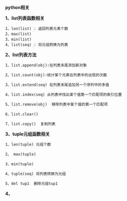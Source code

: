 **python相关**

**1、list列表函数相关**

    1、len(list) : 返回列表元素个数
    2、max(list)
    3、min(list)
    4、list(seq) : 将元组转换为列表

**2、list列表方法**

    1、list.append(obj):在列表末尾添加新对象

    2、list.count(obj):统计某个元素在列表中的出现的次数

    3、list.extend(seq) 在列表末尾追加另一个序列中的多值

    4、list.index(seq) 从列表中找出某个值第一个匹配项的索引位置

    5、list.remove(obj)  移除列表中某个值的第一个匹配项

    6、list.clear()

    7、list.copy()  复制列表



**3、tuple元组函数相关**

    1、len(tuple) 元组个数

    2、 max(tuple) 

    3、min(tuple)

    4、tuple(seq) 将列表转换为元组

    5、del tup1  删除元组tup1


**4、**